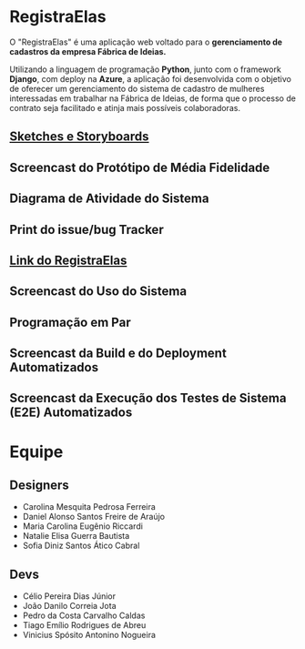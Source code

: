 # RegistraElas

O "RegistraElas" é uma aplicação web voltado para o **gerenciamento de cadastros da empresa Fábrica de Ideias.**

Utilizando a linguagem de programação **Python**, junto com o framework **Django**, com deploy na **Azure**, a aplicação foi desenvolvida com o objetivo de oferecer um gerenciamento do sistema de cadastro de mulheres interessadas em trabalhar na Fábrica de Ideias, de forma que o processo de contrato seja facilitado e atinja mais possíveis colaboradoras.

## [Sketches e Storyboards](https://www.figma.com/design/fTioqKPETrVQNRDNrNag3D/RegistraElas?node-id=0-1&t=KtaNI5oAUxeJ8IyD-1)

## Screencast do Protótipo de Média Fidelidade

## Diagrama de Atividade do Sistema

## Print do issue/bug Tracker

## [Link do RegistraElas](https://registraelas.azurewebsites.net)

## Screencast do Uso do Sistema

## Programação em Par

## Screencast da Build e do Deployment Automatizados

## Screencast da Execução dos Testes de Sistema (E2E) Automatizados

# Equipe

## Designers

* Carolina Mesquita Pedrosa Ferreira
* Daniel Alonso Santos Freire de Araújo
* Maria Carolina Eugênio Riccardi
* Natalie Elisa Guerra Bautista
* Sofia Diniz Santos Ático Cabral

## Devs

* Célio Pereira Dias Júnior
* João Danilo Correia Jota
* Pedro da Costa Carvalho Caldas
* Tiago Emílio Rodrigues de Abreu
* Vinicius Spósito Antonino Nogueira
